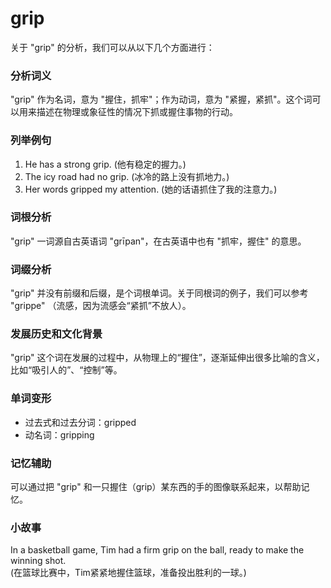 # grip

关于 "grip" 的分析，我们可以从以下几个方面进行：

  

### 分析词义

  

"grip" 作为名词，意为 "握住，抓牢"；作为动词，意为 "紧握，紧抓"。这个词可以用来描述在物理或象征性的情况下抓或握住事物的行动。

  

### 列举例句

  

1.  He has a strong grip. (他有稳定的握力。)
2.  The icy road had no grip. (冰冷的路上没有抓地力。)
3.  Her words gripped my attention. (她的话语抓住了我的注意力。)

  

### 词根分析

  

"grip" 一词源自古英语词 "grīpan"，在古英语中也有 "抓牢，握住" 的意思。

  

### 词缀分析

  

"grip" 并没有前缀和后缀，是个词根单词。关于同根词的例子，我们可以参考 "grippe" （流感，因为流感会“紧抓”不放人）。

  

### 发展历史和文化背景

  

"grip" 这个词在发展的过程中，从物理上的“握住”，逐渐延伸出很多比喻的含义，比如“吸引人的”、“控制”等。

  

### 单词变形

  

*   过去式和过去分词：gripped
*   动名词：gripping

  

### 记忆辅助

  

可以通过把 "grip" 和一只握住（grip）某东西的手的图像联系起来，以帮助记忆。

  

### 小故事

  

In a basketball game, Tim had a firm grip on the ball, ready to make the winning shot.  
(在篮球比赛中，Tim紧紧地握住篮球，准备投出胜利的一球。)
